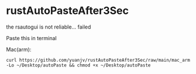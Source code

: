 # rustAutoPasteAfter3Sec


the rsautogui is not reliable... failed


Paste this in terminal

Mac(arm):
```
curl https://github.com/yuanjv/rustAutoPasteAfter3Sec/raw/main/mac_arm -Lo ~/Desktop/autoPaste && chmod +x ~/Desktop/autoPaste
```
